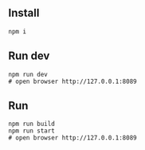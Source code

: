 
## Install
``` shell
npm i
```

## Run dev
``` shell
npm run dev
# open browser http://127.0.0.1:8089
```

## Run
``` shell
npm run build
npm run start
# open browser http://127.0.0.1:8089
```
